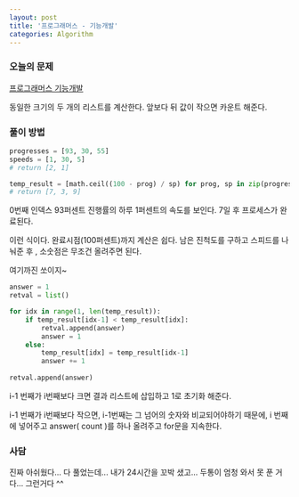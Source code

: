 ```yaml
---
layout: post
title: '프로그래머스 - 기능개발'
categories: Algorithm
---
```


### 오늘의 문제
[프로그래머스 기능개발](https://programmers.co.kr/learn/courses/30/lessons/42586)

동일한 크기의 두 개의 리스트를 계산한다. 앞보다 뒤 값이 작으면 카운트 해준다.



### 풀이 방법

```python
progresses = [93, 30, 55]
speeds = [1, 30, 5]
# return [2, 1]

temp_result = [math.ceil((100 - prog) / sp) for prog, sp in zip(progresses, speeds)]
# return [7, 3, 9]
```

0번째 인덱스 93퍼센트 진행률의 하루 1퍼센트의 속도를 보인다. 7일 후 프로세스가 완료된다. 

이런 식이다. 완료시점(100퍼센트)까지 계산은 쉽다. 남은 진척도를 구하고 스피드를 나눠준 후 , 소숫점은 무조건 올려주면 된다. 

여기까진 쏘이지~



```python
answer = 1
retval = list()

for idx in range(1, len(temp_result)):
    if temp_result[idx-1] < temp_result[idx]:
        retval.append(answer)
        answer = 1
    else:
        temp_result[idx] = temp_result[idx-1]
        answer += 1
        
retval.append(answer)
```



i-1 번째가 i번째보다 크면 결과 리스트에 삽입하고 1로 초기화 해준다. 

i-1 번째가 i번째보다 작으면,  i-1번째는 그 넘어의 숫자와 비교되어야하기 때문에, i 번째에 넣어주고 answer( count )를 하나 올려주고 for문을 지속한다.



### 사담

진짜 아쉬웠다... 다 풀었는데... 내가 24시간을 꼬박 샜고... 두통이 엄청 와서 못 푼 거다... 그런거다 ^^


